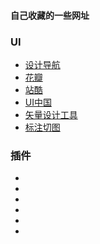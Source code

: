 
#### 自己收藏的一些网址
### UI
* [设计导航](http://hao.shejidaren.com/) 
* [花瓣](http://huaban.com/)
* [站酷](http://www.zcool.com.cn/)
* [UI中国](http://www.ui.cn/)
* [矢量设计工具](http://www.sketchcn.com/)
* [标注切图](http://www.fancynode.com.cn/pxcook/home)
### 插件
* []()
* []()
* []()
* []()
* []()
* []()
